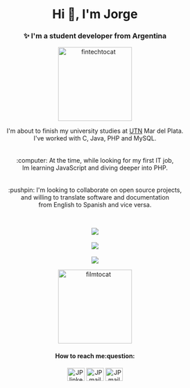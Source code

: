 <h1 align="center">Hi 👋, I'm Jorge</h1>
<h3 align="center">✨ I'm a student developer from Argentina</h3>

<p align="center">
  <img src="https://octodex.github.com/images/Fintechtocat.png" title="fintechtocat" width="170">
</p>

<p align="center">
I'm about to finish my university studies at <a href="http://mdp.utn.edu.ar/">UTN</a> Mar del Plata.<br>I've worked with C, Java, PHP and MySQL.<br><br><br>
:computer: At the time, while looking for my first IT job,<br> Im learning JavaScript and diving deeper into PHP.<br><br><br>
:pushpin: I'm looking to collaborate on open source projects,<br>and willing to translate software and documentation <br>from English to Spanish and vice versa.
</p><br>

<p align="center">
  <a href="#">
    <img src="https://github-readme-stats.vercel.app/api/top-langs/?username=JorgePiaggio&layout=compact" />
   </a><br><br>
     <a href="#">
    <img src="https://github-readme-stats.vercel.app/api?username=JorgePiaggio&show_icons=true&theme=tokyonight" />
   </a><br><br>
    <a href="#">
    <img src="http://estruyf-github.azurewebsites.net/api/VisitorHit?user=JorgePiaggio&repo=JorgePiaggio&countColorcountColor&countColor=%237B1E7A" />
   </a>
</p>

<p align="center">
  <img src="https://octodex.github.com/images/filmtocat.png" title="filmtocat" width="170">
</p>

<h4 align="center">How to reach me:question:</h4>
<p align="center">
  <a href="https://linkedin.com/in/jp-code" target="blank"><img align="center" src="https://cdn.jsdelivr.net/npm/simple-icons@3.0.1/icons/linkedin.svg" alt="JP linkedin contact" height="30" width="40" /></a>
  <a href = "https://jorgepiaggio.github.io" target="blank"><img align="center" src="https://cdn.jsdelivr.net/npm/simple-icons@3.0.1/icons/firefoxbrowser.svg" alt="JP mail contact" height="30" width="40" /></a>
  <a href = "mailto: proto2345@protonmail.com" target="blank"><img align="center" src="https://cdn.jsdelivr.net/npm/simple-icons@3.0.1/icons/protonmail.svg" alt="JP mail contact" height="30" width="40" /></a>
</p><br><br>
